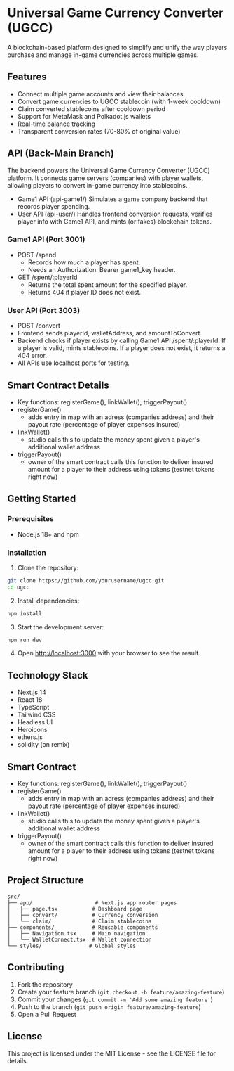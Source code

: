 # Universal Game Currency Converter (UGCC)

A blockchain-based platform designed to simplify and unify the way players purchase and manage in-game currencies across multiple games.

## Features

- Connect multiple game accounts and view their balances
- Convert game currencies to UGCC stablecoin (with 1-week cooldown)
- Claim converted stablecoins after cooldown period
- Support for MetaMask and Polkadot.js wallets
- Real-time balance tracking
- Transparent conversion rates (70-80% of original value)

## API (Back-Main Branch)
The backend powers the Universal Game Currency Converter (UGCC) platform. It connects game servers (companies) with player wallets, allowing players to convert in-game currency into stablecoins. 
- Game1 API (api-game1/) Simulates a game company backend that records player spending.
- User API (api-user/) Handles frontend conversion requests, verifies player info with Game1 API, and mints (or fakes) blockchain tokens.

### Game1 API (Port 3001)
- POST /spend
  - Records how much a player has spent.
  - Needs an Authorization: Bearer game1_key header.
- GET /spent/:playerId
  - Returns the total spent amount for the specified player.
  - Returns 404 if player ID does not exist.

### User API (Port 3003)
- POST /convert
- Frontend sends playerId, walletAddress, and amountToConvert.
- Backend checks if player exists by calling Game1 API /spent/:playerId. If a player is valid, mints stablecoins. If a player does not exist, it returns a 404 error.
- All APIs use localhost ports for testing.

## Smart Contract Details
- Key functions: registerGame(), linkWallet(), triggerPayout()
- registerGame()
  - adds entry in map with an adress (companies address) and their payout rate (percentage of player expenses insured)
- linkWallet()
  - studio calls this to update the money spent given a player's additional wallet address
- triggerPayout()
  - owner of the smart contract calls this function to deliver insured amount for a player to their address using tokens (testnet tokens right now)


## Getting Started

### Prerequisites

- Node.js 18+ and npm

### Installation

1. Clone the repository:
```bash
git clone https://github.com/yourusername/ugcc.git
cd ugcc
```

2. Install dependencies:
```bash
npm install
```

3. Start the development server:
```bash
npm run dev
```

4. Open [http://localhost:3000](http://localhost:3000) with your browser to see the result.

## Technology Stack

- Next.js 14
- React 18
- TypeScript
- Tailwind CSS
- Headless UI
- Heroicons
- ethers.js
- solidity (on remix)

## Smart Contract 
- Key functions: registerGame(), linkWallet(), triggerPayout()
- registerGame()
  - adds entry in map with an adress (companies address) and their payout rate (percentage of player expenses insured)
- linkWallet()
  - studio calls this to update the money spent given a player's additional wallet address
- triggerPayout()
  - owner of the smart contract calls this function to deliver insured amount for a player to their address using tokens (testnet tokens right now)


## Project Structure

```
src/
├── app/                    # Next.js app router pages
│   ├── page.tsx           # Dashboard page
│   ├── convert/           # Currency conversion
│   └── claim/             # Claim stablecoins
├── components/            # Reusable components
│   ├── Navigation.tsx     # Main navigation
│   └── WalletConnect.tsx  # Wallet connection
└── styles/               # Global styles
```

## Contributing

1. Fork the repository
2. Create your feature branch (`git checkout -b feature/amazing-feature`)
3. Commit your changes (`git commit -m 'Add some amazing feature'`)
4. Push to the branch (`git push origin feature/amazing-feature`)
5. Open a Pull Request

## License

This project is licensed under the MIT License - see the LICENSE file for details.
